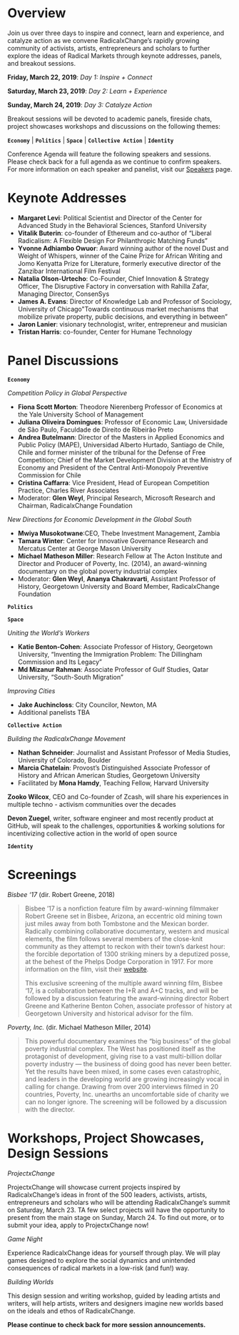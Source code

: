 # Overview

 
Join us over three days to inspire and connect, learn and experience, and catalyze action as we convene RadicalxChange’s rapidly growing community of activists, artists, entrepreneurs and scholars to further explore the ideas of Radical Markets through keynote addresses, panels, and breakout sessions.

**Friday, March 22, 2019**: *Day 1: Inspire + Connect* 

**Saturday, March 23, 2019**: *Day 2: Learn + Experience*

**Sunday, March 24, 2019**: *Day 3: Catalyze Action*
  
Breakout sessions will be devoted to academic panels, fireside chats, project showcases workshops and discussions on the following themes:
 

**`Economy`** | **`Politics`** | **`Space`** | **`Collective Action`** | **`Identity`**
 
Conference Agenda will feature the following speakers and sessions. Please check back for a full agenda as we continue to confirm speakers. For more information on each speaker and panelist, visit our [Speakers](https://radicalxchange.org/speakers/) page.

  
# Keynote Addresses

 - **Margaret Levi**: Political Scientist and Director of the Center for Advanced Study in the Behavioral Sciences, Stanford University
 - **Vitalik Buterin**: co-founder of Ethereum and co-author of “Liberal Radicalism: A Flexible Design For Philanthropic Matching Funds”
 - **Yvonne Adhiambo Owuor**: Award winning author of the novel Dust and Weight of Whispers, winner of the Caine Prize for African Writing and Jomo Kenyatta Prize for Literature, formerly executive director of the Zanzibar International Film Festival
 - **Natalia Olson-Urtecho**: Co-Founder, Chief Innovation & Strategy Officer, The Disruptive Factory in conversation with Rahilla Zafar, Managing Director, ConsenSys
 - **James A. Evans**: Director of Knowledge Lab and Professor of Sociology, University of Chicago"Towards continuous market mechanisms
   that mobilize private property, public decisions, and everything in between”
 - **Jaron Lanier**: visionary technologist, writer, entrepreneur and musician
 - **Tristan Harris**: co-founder, Center for Humane Technology 
 
# Panel Discussions  

**`Economy`**

*Competition Policy in Global Perspective*

 - **Fiona Scott Morton**: Theodore Nierenberg Professor of Economics at the Yale University School of Management
 - **Juliana Oliveira Domingues**: Professor of Economic Law, Universidade de São Paulo, Faculdade de Direito de Ribeirão Preto
 - **Andrea Butelmann**: Director of the Masters in Applied Economics and Public Policy (MAPE), Universidad Alberto Hurtado, Santiago de Chile, Chile and former minister of the tribunal for the Defense of Free Competition; Chief of the Market Development Division at the Ministry of Economy and President of the Central Anti-Monopoly Preventive Commission for Chile
 - **Cristina Caffarra**: Vice President, Head of European Competition Practice, Charles River Associates
 - Moderator: **Glen Weyl**, Principal Research, Microsoft Research and Chairman, RadicalxChange Foundation

*New Directions for Economic Development in the Global South*

 - **Mwiya Musokotwane**:CEO, Thebe Investment Management, Zambia
 - **Tamara Winter**:  Center for Innovative Governance Research and Mercatus Center at George Mason University
 - **Michael Matheson Miller**: Research Fellow at The Acton Institute and Director and Producer of Poverty, Inc. (2014), an award-winning documentary on the global poverty industrial complex
 - Moderator: **Glen Weyl**, **Ananya Chakravarti**, Assistant Professor of History, Georgetown University and Board Member, RadicalxChange Foundation

**`Politics`**
  
**`Space`**
 
*Uniting the World’s Workers*

 - **Katie Benton-Cohen**: Associate Professor of History, Georgetown University, “Inventing the Immigration Problem: The Dillingham Commission and Its Legacy”
 - **Md Mizanur Rahman**: Associate Professor of Gulf Studies, Qatar University, “South-South Migration”

*Improving Cities*

 - **Jake Auchincloss**:  City Councilor, Newton, MA
 - Additional panelists TBA
  
**`Collective Action`** 

*Building the RadicalxChange Movement*

 - **Nathan Schneider**: Journalist and Assistant Professor of Media Studies, University of Colorado, Boulder
 - **Marcia Chatelain**: Provost’s Distinguished Associate Professor of History and African American Studies, Georgetown University
 - Facilitated by **Mona Hamdy**, Teaching Fellow, Harvard University  
 
**Zooko Wilcox**, CEO and Co-founder of Zcash, will share his experiences in multiple techno - activism communities over the decades

**Devon Zuegel**, writer, software engineer and most recently product at GitHub, will speak to the challenges, opportunities & working solutions for incentivizing collective action in the world of open source
  
  
**`Identity`**

# Screenings

*Bisbee ‘17* (dir. Robert Greene, 2018)

> Bisbee ’17 is a nonfiction feature film by award-winning filmmaker
> Robert Greene set in Bisbee, Arizona, an eccentric old mining town
> just miles away from both Tombstone and the Mexican border. Radically
> combining collaborative documentary, western and musical elements, the
> film follows several members of the close-knit community as they
> attempt to reckon with their town’s darkest hour: the forcible
> deportation of 1300 striking miners by a deputized posse, at the
> behest of the Phelps Dodge Corporation in 1917. For more information
> on the film, visit their [website](https://www.bisbee17.com/about).
> 
> This exclusive screening of the multiple award winning film, Bisbee
> ‘17, is a collaboration between the I+R and A+C tracks, and will be 
> followed by a discussion featuring the award-winning director
> Robert Greene and Katherine Benton Cohen, associate professor of 
> history at Georgetown University and historical advisor for the film. 

*Poverty, Inc.* (dir. Michael Matheson Miller, 2014)  

> This powerful documentary examines the “big business” of the global
> poverty industrial complex. The West has positioned itself as the
> protagonist of development, giving rise to a vast multi-billion dollar
> poverty industry — the business of doing good has never been better.
> Yet the results have been mixed, in some cases even catastrophic, and
> leaders in the developing world are growing increasingly vocal in
> calling for change. Drawing from over 200 interviews filmed in 20
> countries, Poverty, Inc. unearths an uncomfortable side of charity we
> can no longer ignore. The screening will be followed by a discussion
> with the director.


# Workshops, Project Showcases, Design Sessions

  

*ProjectxChange*

ProjectxChange will showcase current projects inspired by RadicalxChange’s ideas in front of the 500 leaders, activists, artists, entrepreneurs and scholars who will be attending RadicalxChange’s summit on Saturday, March 23. TA few select projects will have the opportunity to present from the main stage on Sunday, March 24. To find out more, or to submit your idea, apply to ProjectxChange now!

*Game Night*

Experience RadicalxChange ideas for yourself through play. We will play games designed to explore the social dynamics and unintended consequences of radical markets in a low-risk (and fun!) way.

*Building Worlds*

This design session and writing workshop, guided by leading artists and writers, will help artists, writers and designers imagine new worlds based on the ideals and ethos of RadicalxChange.

  
**Please continue to check back for more session announcements.**

